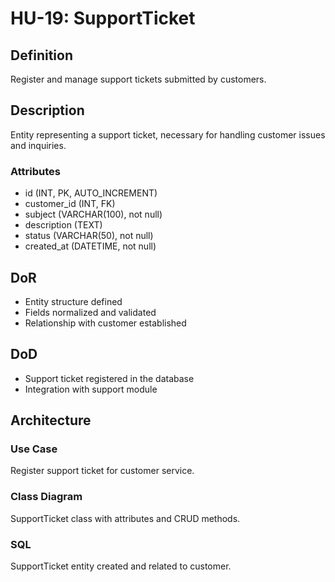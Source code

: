 # HU-19: SupportTicket

## Definition
Register and manage support tickets submitted by customers.

## Description
Entity representing a support ticket, necessary for handling customer issues and inquiries.

### Attributes
- id (INT, PK, AUTO_INCREMENT)
- customer_id (INT, FK)
- subject (VARCHAR(100), not null)
- description (TEXT)
- status (VARCHAR(50), not null)
- created_at (DATETIME, not null)

## DoR
- Entity structure defined
- Fields normalized and validated
- Relationship with customer established

## DoD
- Support ticket registered in the database
- Integration with support module

## Architecture
### Use Case
Register support ticket for customer service.

### Class Diagram
SupportTicket class with attributes and CRUD methods.

### SQL
SupportTicket entity created and related to customer.
